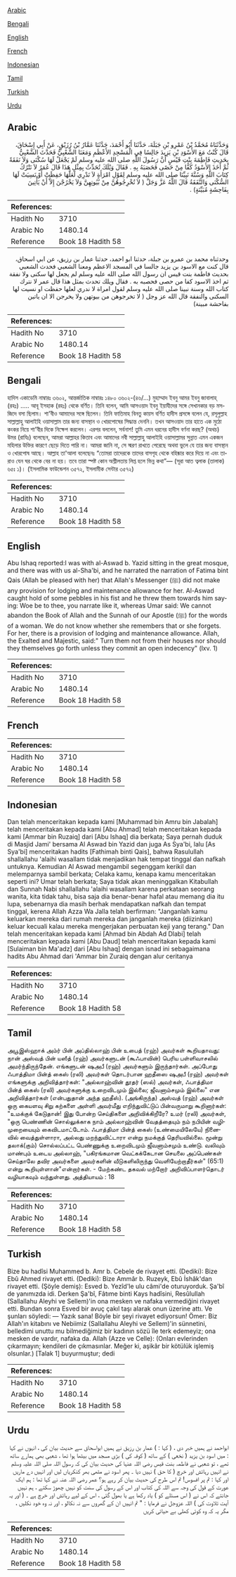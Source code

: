 [Arabic](#arabic)

[Bengali](#bengali)

[English](#english)

[French](#french)

[Indonesian](#indonesian)

[Tamil](#tamil)

[Turkish](#turkish)

[Urdu](#urdu)

## Arabic


<div dir="rtl" lang="ar" style={{fontSize:'larger',backgroundColor:'#f8f9fa',padding:20}}>
وَحَدَّثَنَاهُ مُحَمَّدُ بْنُ عَمْرِو بْنِ جَبَلَةَ، حَدَّثَنَا أَبُو أَحْمَدَ، حَدَّثَنَا عَمَّارُ بْنُ رُزَيْقٍ، عَنْ أَبِي إِسْحَاقَ، قَالَ كُنْتُ مَعَ الأَسْوَدِ بْنِ يَزِيدَ جَالِسًا فِي الْمَسْجِدِ الأَعْظَمِ وَمَعَنَا الشَّعْبِيُّ فَحَدَّثَ الشَّعْبِيُّ بِحَدِيثِ فَاطِمَةَ بِنْتِ قَيْسٍ أَنَّ رَسُولَ اللَّهِ صلى الله عليه وسلم لَمْ يَجْعَلْ لَهَا سُكْنَى وَلاَ نَفَقَةً ثُمَّ أَخَذَ الأَسْوَدُ كَفًّا مِنْ حَصًى فَحَصَبَهُ بِهِ ‏.‏ فَقَالَ وَيْلَكَ تُحَدِّثُ بِمِثْلِ هَذَا قَالَ عُمَرُ لاَ نَتْرُكُ كِتَابَ اللَّهِ وَسُنَّةَ نَبِيِّنَا صلى الله عليه وسلم لِقَوْلِ امْرَأَةٍ لاَ نَدْرِي لَعَلَّهَا حَفِظَتْ أَوْ نَسِيَتْ لَهَا السُّكْنَى وَالنَّفَقَةُ قَالَ اللَّهُ عَزَّ وَجَلَّ ‏(‏ لاَ تُخْرِجُوهُنَّ مِنْ بُيُوتِهِنَّ وَلاَ يَخْرُجْنَ إِلاَّ أَنْ يَأْتِينَ بِفَاحِشَةٍ مُبَيِّنَةٍ‏)‏ ‏.‏
</div>
<div style={{backgroundColor:'#f8f9fa',padding:20, marginBottom: 10}}><table> <thead> <tr> <th>References:</th> <th></th> </tr> </thead> <tbody><tr><td>Hadith No</td><td>3710</td></tr><tr><td>Arabic No</td><td>1480.14</td></tr><tr><td>Reference</td><td>Book 18 Hadith 58</td></tr></tbody></table></div>


<div dir="rtl" lang="ar" style={{fontSize:'larger',backgroundColor:'#f8f9fa',padding:20}}>
وحدثناه محمد بن عمرو بن جبلة، حدثنا ابو احمد، حدثنا عمار بن رزيق، عن ابي اسحاق، قال كنت مع الاسود بن يزيد جالسا في المسجد الاعظم ومعنا الشعبي فحدث الشعبي بحديث فاطمة بنت قيس ان رسول الله صلى الله عليه وسلم لم يجعل لها سكنى ولا نفقة ثم اخذ الاسود كفا من حصى فحصبه به . فقال ويلك تحدث بمثل هذا قال عمر لا نترك كتاب الله وسنة نبينا صلى الله عليه وسلم لقول امراة لا ندري لعلها حفظت او نسيت لها السكنى والنفقة قال الله عز وجل ( لا تخرجوهن من بيوتهن ولا يخرجن الا ان ياتين بفاحشة مبينة)
</div>
<div style={{backgroundColor:'#f8f9fa',padding:20, marginBottom: 10}}><table> <thead> <tr> <th>References:</th> <th></th> </tr> </thead> <tbody><tr><td>Hadith No</td><td>3710</td></tr><tr><td>Arabic No</td><td>1480.14</td></tr><tr><td>Reference</td><td>Book 18 Hadith 58</td></tr></tbody></table></div>

## Bengali


<div dir="ltr" lang="bn" style={{fontSize:'larger',backgroundColor:'#f8f9fa',padding:20}}>
হাদিস একাডেমি নাম্বারঃ ৩৬০২, আন্তর্জাতিক নাম্বারঃ ১৪৮০ ৩৬০২-(৪৬/...) মুহাম্মাদ ইবনু আমর ইবনু জাবালাহ্ (রহঃ) ..... আবূ ইসহাক (রহঃ) থেকে বর্ণিত। তিনি বলেন, আমি আসওয়াদ ইবনু ইয়াযীদের সঙ্গে সেখানকার বড় মসজিদে বসা ছিলাম। শা'বীও আমাদের সঙ্গে ছিলেন। তিনি ফাতিমাহ বিনতু কায়স বর্ণিত হাদীস প্রসঙ্গে বলেন যে, রসূলুল্লাহ সাল্লাল্লাহু আলাইহি ওয়াসাল্লাম তার জন্য বাসস্থান ও খোরপোষের সিদ্ধান্ত দেননি। তখন আসওয়াদ তার হাতে এক মুঠো কংকর নিয়ে শা'বীর দিকে নিক্ষেপ করলেন। এরপর বললেন, সর্বনাশ! তুমি এমন ধরনের হাদীস বর্ণনা করছ? (অথচ) উমর (রাযিঃ) বলেছেন, আমরা আল্লাহর কিতাব এবং আমাদের নবী সাল্লাল্লাহু আলাইহি ওয়াসাল্লামর সুন্নাত এমন একজন মহিলার উক্তির কারণে ছেড়ে দিতে পারি না। আমরা জানি না, সে স্মরণ রাখতে পেরেছে অথবা ভুলে যে তার জন্য বাসস্থান ও খোরপোষ আছে। আল্লাহ তা'আলা বলেছেনঃ “তোমরা তাদেরকে তাদের বাসগৃহ থেকে বহিষ্কার করে দিয়ে না এবং তারাও যেন ঘর থেকে বের না হয়। তবে তারা স্পষ্ট কোন অশ্লীলতায় লিপ্ত হলে ভিন্ন কথা”— (সূরা আত ত্বলাক (তালাক) ৬৫ঃ ১)। (ইসলামিক ফাউন্ডেশন ৩৫৭২, ইসলামীক সেন্টার ৩৫৭২)
</div>
<div style={{backgroundColor:'#f8f9fa',padding:20, marginBottom: 10}}><table> <thead> <tr> <th>References:</th> <th></th> </tr> </thead> <tbody><tr><td>Hadith No</td><td>3710</td></tr><tr><td>Arabic No</td><td>1480.14</td></tr><tr><td>Reference</td><td>Book 18 Hadith 58</td></tr></tbody></table></div>

## English


<div dir="ltr" lang="en" style={{fontSize:'larger',backgroundColor:'#f8f9fa',padding:20}}>
Abu Ishaq reported:I was with al-Aswad b. Yazid sitting in the great mosque, and there was with us al-Sha'bi, and he narrated the narration of Fatima bint Qais (Allah be pleased with her) that Allah's Messenger (ﷺ) did not make any provision for lodging and maintenance allowance for her. Al-Aswad caught hold of some pebbles in his fist and he threw them towards him saying: Woe be to thee, you narrate like it, whereas Umar said: We cannot abandon the Book of Allah and the Sunnah of our Apostle (ﷺ) for the words of a woman. We do not know whether she remembers that or she forgets. For her, there is a provision of lodging and maintenance allowance. Allah, the Exalted and Majestic, said:" Turn them not from their houses nor should they themselves go forth unless they commit an open indecency" (lxv. 1)
</div>
<div style={{backgroundColor:'#f8f9fa',padding:20, marginBottom: 10}}><table> <thead> <tr> <th>References:</th> <th></th> </tr> </thead> <tbody><tr><td>Hadith No</td><td>3710</td></tr><tr><td>Arabic No</td><td>1480.14</td></tr><tr><td>Reference</td><td>Book 18 Hadith 58</td></tr></tbody></table></div>

## French


<div dir="ltr" lang="fr" style={{fontSize:'larger',backgroundColor:'#f8f9fa',padding:20}}>

</div>
<div style={{backgroundColor:'#f8f9fa',padding:20, marginBottom: 10}}><table> <thead> <tr> <th>References:</th> <th></th> </tr> </thead> <tbody><tr><td>Hadith No</td><td>3710</td></tr><tr><td>Arabic No</td><td>1480.14</td></tr><tr><td>Reference</td><td>Book 18 Hadith 58</td></tr></tbody></table></div>

## Indonesian


<div dir="ltr" lang="id" style={{fontSize:'larger',backgroundColor:'#f8f9fa',padding:20}}>
Dan telah menceritakan kepada kami [Muhammad bin Amru bin Jabalah] telah menceritakan kepada kami [Abu Ahmad] telah menceritakan kepada kami [Ammar bin Ruzaiq] dari [Abu Ishaq] dia berkata; Saya pernah duduk di Masjid Jami' bersama Al Aswad bin Yazid dan juga As Sya'bi, lalu [As Sya'bi] menceritakan hadits [Fathimah binti Qais], bahwa Rasulullah shallallahu 'alaihi wasallam tidak menjadikan hak tempat tinggal dan nafkah untuknya. Kemudian Al Aswad mengambil segenggam kerikil dan melemparnya sambil berkata; Celaka kamu, kenapa kamu menceritakan seperti ini? Umar telah berkata; Saya tidak akan meninggalkan Kitabullah dan Sunnah Nabi shallallahu 'alaihi wasallam karena perkataan seorang wanita, kita tidak tahu, bisa saja dia benar-benar hafal atau memang dia itu lupa, sebenarnya dia masih berhak mendapatkan nafkah dan tempat tinggal, kerena Allah Azza Wa Jalla telah berfirman: "Janganlah kamu keluarkan mereka dari rumah mereka dan janganlah mereka (diizinkan) keluar kecuali kalau mereka mengerjakan perbuatan keji yang terang." Dan telah menceritakan kepada kami [Ahmad bin Abdah Ad Dlabi] telah menceritakan kepada kami [Abu Daud] telah menceritakan kepada kami [Sulaiman bin Ma'adz] dari [Abu Ishaq] dengan isnad ini sebagaimana hadits Abu Ahmad dari 'Ammar bin Zuraiq dengan alur ceritanya
</div>
<div style={{backgroundColor:'#f8f9fa',padding:20, marginBottom: 10}}><table> <thead> <tr> <th>References:</th> <th></th> </tr> </thead> <tbody><tr><td>Hadith No</td><td>3710</td></tr><tr><td>Arabic No</td><td>1480.14</td></tr><tr><td>Reference</td><td>Book 18 Hadith 58</td></tr></tbody></table></div>

## Tamil


<div dir="ltr" lang="ta" style={{fontSize:'larger',backgroundColor:'#f8f9fa',padding:20}}>
அபூஇஸ்ஹாக் அம்ர் பின் அப்தில்லாஹ் பின் உபைத் (ரஹ்) அவர்கள் கூறியதாவது: நான் அஸ்வத் பின் யஸீத் (ரஹ்) அவர்களுடன் (கூஃபாவின்) பெரிய பள்ளிவாசலில் அமர்ந்திருந்தேன். எங்களுடன் ஷஅபீ (ரஹ்) அவர்களும் இருந்தார்கள். அப்போது ஃபாத்திமா பின்த் கைஸ் (ரலி) அவர்கள் தொடர்பான ஹதீஸை ஷஅபீ (ரஹ்) அவர்கள் எங்களுக்கு அறிவித்தார்கள்: "அல்லாஹ்வின் தூதர் (ஸல்) அவர்கள், ஃபாத்திமா பின்த் கைஸ் (ரலி) அவர்களுக்கு உறைவிடமும் இல்லை; ஜீவனாம்சமும் இல்லை" என அறிவித்தார்கள் (என்பதுதான் அந்த ஹதீஸ்). (அங்கிருந்த) அஸ்வத் (ரஹ்) அவர்கள் ஒரு கையளவு சிறு கற்களை அள்ளி அவர்மீது எறிந்துவிட்டுப் பின்வருமாறு கூறினார்கள்: "உமக்குக் கேடுதான்! இது போன்ற செய்திகளை அறிவிக்கிறீரே? உமர் (ரலி) அவர்கள், "ஒரு பெண்ணின் சொல்லுக்காக நாம் அல்லாஹ்வின் வேதத்தையும் நம் நபியின் வழிமுறையையும் கைவிடமாட்டோம். ஃபாத்திமா பின்த் கைஸ் (உண்மையிலேயே) நினைவில் வைத்துள்ளாரா, அல்லது மறந்துவிட்டாரா என்று நமக்குத் தெரியவில்லை. மூன்று தலாக்(கும்) சொல்லப்பட்ட பெண்ணுக்கு உறைவிடமும் ஜீவனாம்சமும் உண்டு. வலிவும் மாண்பும் உடைய அல்லாஹ், "பகிரங்கமான வெட்கக்கேடான செயலை அப்பெண்கள் செய்தாலே தவிர அவர்களை அவர்களின் வீடுகளிலிருந்து வெளியேற்றாதீர்கள்" (65:1) என்று கூறியுள்ளான்"என்றார்கள். - மேற்கண்ட தகவல் மற்றோர் அறிவிப்பாளர்தொடர் வழியாகவும் வந்துள்ளது. அத்தியாயம் : 18
</div>
<div style={{backgroundColor:'#f8f9fa',padding:20, marginBottom: 10}}><table> <thead> <tr> <th>References:</th> <th></th> </tr> </thead> <tbody><tr><td>Hadith No</td><td>3710</td></tr><tr><td>Arabic No</td><td>1480.14</td></tr><tr><td>Reference</td><td>Book 18 Hadith 58</td></tr></tbody></table></div>

## Turkish


<div dir="ltr" lang="tr" style={{fontSize:'larger',backgroundColor:'#f8f9fa',padding:20}}>
Bize bu hadîsi Muhammed b. Amr b. Cebele de rivayet etti. (Dediki): Bize Ebû Ahmed rivayet etti. (Dediki): Bize Ammâr b. Ruzeyk, Ebû İshâk'dan rivayet etti. (Şöyle demiş): Esved b. Yezîd'le ulu câmi'de oturuyorduk. Şa'bî de yanımızda idi. Derken Şa'bî, Fâtıme binti Kays hadîsini, Resûlullah (Sallallahu Aleyhi ve Sellem)'in ona mesken ve nafaka vermediğini rivayet etti. Bundan sonra Esved bir avuç çakıl taşı alarak onun üzerine attı. Ve şunları söyledi: — Yazık sana! Böyle bir şeyi rivayet ediyorsun! Ömer: Biz Allah'ın kitabını ve Nebiimiz (Sallallahu Aleyhi ve Sellem)'in sünnetini, belledimi unuttu mu bilmediğimiz bir kadının sözü île terk edemeyiz; ona mesken de vardır, nafaka da. Allah (Azze ve Celle): (Onları evlerinden çıkarmayın; kendileri de çıkmasınlar. Meğer ki, aşikâr bir kötülük işlemiş olsunlar.) [Talak 1] buyurmuştur; dedi
</div>
<div style={{backgroundColor:'#f8f9fa',padding:20, marginBottom: 10}}><table> <thead> <tr> <th>References:</th> <th></th> </tr> </thead> <tbody><tr><td>Hadith No</td><td>3710</td></tr><tr><td>Arabic No</td><td>1480.14</td></tr><tr><td>Reference</td><td>Book 18 Hadith 58</td></tr></tbody></table></div>

## Urdu


<div dir="rtl" lang="ur" style={{fontSize:'larger',backgroundColor:'#f8f9fa',padding:20}}>
ابواحمد نے ہمیں خبر دی ، ( کہا : ) عمار بن رزیق نے ہمیں ابواسحاق سے حدیث بیان کی ، انہوں نے کہا : میں اسود بن یزید ( نخعی ) کے ساتھ ( کوفہ کی ) بڑی مسجد میں بیٹھا ہوا تھا ، شعبی بھی ہمارے ساتھ تھے ، تو شعبی نے فاطمہ بنت قیس رضی اللہ عنہا کی حدیث بیان کی کہ رسول اللہ صلی اللہ علیہ وسلم نے انہیں رہائش اور خرچ ( کا حق ) نہیں دیا ۔ پھر اسود نے مٹھی بھر کنکریاں لیں اور انہیں دے ماریں اور کہا : تم پر افسوس! تم اس طرح کی حدیث بیان کر رہے ہو؟ عمر رضی اللہ عنہ نے کہا تھا : ہم ایک عورت کے قول کی وجہ سے اللہ کی کتاب اور اس کے رسول کی سنت کو نہیں چھوڑ سکتے ، ہم نہیں جانتے کہ اس نے ( اس مسئلے کو ) یاد رکھا ہے یا بھول گئی ، اس کے لیے رہائش اور خرچ ہے ۔ ( اور یہ آیت تلاوت کی ) اللہ عزوجل نے فرمایا : " تم انہیں ان کے گھروں سے نہ نکالو ، اور نہ وہ خود نکلیں ، مگر یہ کہ وہ کوئی کھلی بے حیائی کریں
</div>
<div style={{backgroundColor:'#f8f9fa',padding:20, marginBottom: 10}}><table> <thead> <tr> <th>References:</th> <th></th> </tr> </thead> <tbody><tr><td>Hadith No</td><td>3710</td></tr><tr><td>Arabic No</td><td>1480.14</td></tr><tr><td>Reference</td><td>Book 18 Hadith 58</td></tr></tbody></table></div>